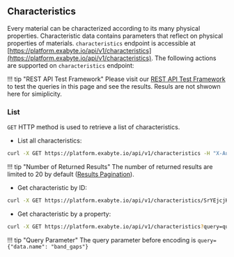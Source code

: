 ## Characteristics

Every material can be characterized according to its many physical properties. Characteristic data contains parameters that reflect on physical properties of materials. `characteristics` endpoint is accessible at [https://platform.exabyte.io/api/v1/characteristics](https://platform.exabyte.io/api/v1/characteristics). The following actions are supported on `characteristics` endpoint:

!!! tip "REST API Test Framework"
    Please visit our [REST API Test Framework](https://docs.exabyte.io/api/#!/Characteristics/get_characteristics) to test the queries in this page and see the results. Resuls are not shwown here for simiplicity.

### List

`GET` HTTP method is used to retrieve a list of characteristics.

* List all characteristics:

```bash
curl -X GET https://platform.exabyte.io/api/v1/characteristics -H "X-Auth-Token: f2KpRW7KeN9aPmjSZ" -H "X-User-Id: fbdpsNf4oHiX79vMJ"
```

!!! tip "Number of Returned Results"
    The number of returned results are limited to 20 by default ([Results Pagination](../query-structure/#results-pagination)).

* Get characteristic by ID:

```bash
curl -X GET https://platform.exabyte.io/api/v1/characteristics/SrYEjcjKqR5ntFrD4 -H "X-Auth-Token: f2KpRW7KeN9aPmjSZ" -H "X-User-Id: fbdpsNf4oHiX79vMJ"
```

* Get characteristic by a property:

```bash
curl -X GET https://platform.exabyte.io/api/v1/characteristics?query=query%3D%7B%27data.name%27%3A+%27band_gaps%27%7D -H "X-Auth-Token: f2KpRW7KeN9aPmjSZ" -H "X-User-Id: fbdpsNf4oHiX79vMJ"
```

!!! tip "Query Parameter"
    The query parameter before encoding is `query={"data.name": "band_gaps"}`
